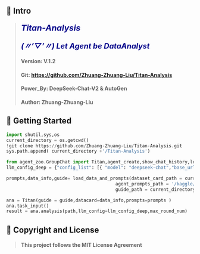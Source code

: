 
## 🤖 Intro
 
> #### <span style="color:darkblue; font-size:22px; font-weight:bold; font-style:italic;">Titan-Analysis</span>
> #### <span style="color:darkblue; font-size:20px; font-weight:bold; font-style:italic;">(〃’▽’〃) Let Agent be DataAnalyst</span>
> #### Version: V.1.2
> #### Git: https://github.com/Zhuang-Zhuang-Liu/Titan-Analysis
> #### Power_By: DeepSeek-Chat-V2 & AutoGen
> #### Author: Zhuang-Zhuang-Liu
 
   
## 🚀 Getting Started
```python
import shutil,sys,os
current_directory = os.getcwd()
!git clone https://github.com/Zhuang-Zhuang-Liu/Titan-Analysis.git
sys.path.append( current_directory +'/Titan-Analysis') 

from agent_zoo.GroupChat import Titan,agent_create,show_chat_history,load_data_and_prompts
llm_config_deep = {"config_list": [{ "model": "deepseek-chat","base_url": 'https://api.deepseek.com/v1',"api_key": "sk-xx","temperature": 1.0 }] }

prompts,data_info,guide= load_data_and_prompts(dataset_card_path = current_directory +'/Titan-Analysis/dataset/demo_dataset_card.json',
                                         agent_prompts_path = '/kaggle/working/Titan-Analysis/agent_zoo/agent_prompts.json',
                                         guide_path = current_directory +'/Titan-Analysis/rag_zoo/data_analysis_guide.json')

ana = Titan(guide = guide,datacard=data_info,prompts=prompts )
ana.task_input()
result = ana.analysis(path,llm_config=llm_config_deep,max_round_num)
```
   
## 🔐 Copyright and License
> #### This project follows the MIT License Agreement
